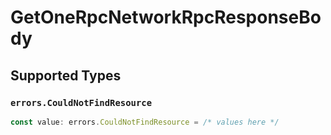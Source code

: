 # GetOneRpcNetworkRpcResponseBody


## Supported Types

### `errors.CouldNotFindResource`

```typescript
const value: errors.CouldNotFindResource = /* values here */
```

